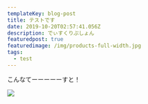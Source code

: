 ```yaml
---
templateKey: blog-post
title: テストです
date: 2019-10-20T02:57:41.056Z
description: でぃすくりぷしょん
featuredpost: true
featuredimage: /img/products-full-width.jpg
tags:
  - test
---
```

こんなてーーーーーすと！

![](/img/products-grid2.jpg)
